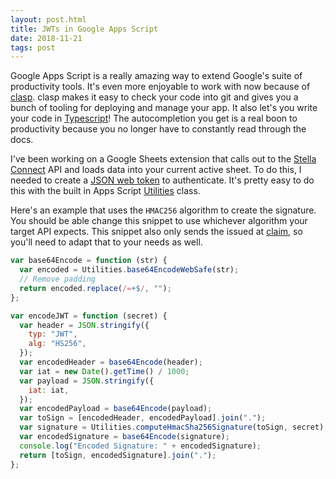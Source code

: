 ```yaml
---
layout: post.html
title: JWTs in Google Apps Script
date: 2018-11-21
tags: post
---
```


Google Apps Script is a really amazing way to extend Google's suite of productivity tools.
It's even more enjoyable to work with now because of [clasp](https://github.com/google/clasp). clasp makes it easy to check your code into git and gives you a bunch of tooling for deploying and manage your app. It also let's you write your code in [Typescript](https://www.typescriptlang.org/)! The autocompletion you get is a real boon to productivity because you no longer have to
constantly read through the docs.

I've been working on a Google Sheets extension that calls out to the [Stella Connect](https://stellaconnect.io/) API and loads data into your current active sheet. To do this, I needed to create
a [JSON web token](https://jwt.io/) to authenticate. It's pretty easy to do this with the
built in Apps Script [Utilities](https://developers.google.com/apps-script/reference/utilities/utilities) class.

Here's an example that uses the `HMAC256` algorithm to create the signature. You should be
able change this snippet to use whichever algorithm your target API expects. This snippet also only sends the issued at [claim](https://tools.ietf.org/html/rfc7519#page-8), so you'll need to adapt that to your needs as well.

```javascript
var base64Encode = function (str) {
  var encoded = Utilities.base64EncodeWebSafe(str);
  // Remove padding
  return encoded.replace(/=+$/, "");
};

var encodeJWT = function (secret) {
  var header = JSON.stringify({
    typ: "JWT",
    alg: "HS256",
  });
  var encodedHeader = base64Encode(header);
  var iat = new Date().getTime() / 1000;
  var payload = JSON.stringify({
    iat: iat,
  });
  var encodedPayload = base64Encode(payload);
  var toSign = [encodedHeader, encodedPayload].join(".");
  var signature = Utilities.computeHmacSha256Signature(toSign, secret);
  var encodedSignature = base64Encode(signature);
  console.log("Encoded Signature: " + encodedSignature);
  return [toSign, encodedSignature].join(".");
};
```
